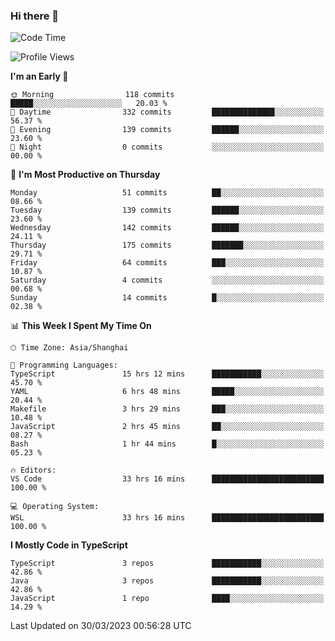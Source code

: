 ### Hi there 👋

<!--
**waynelwz/waynelwz** is a ✨ _special_ ✨ repository because its `README.md` (this file) appears on your GitHub profile.

Here are some ideas to get you started:

- 🔭 I’m currently working on ...
- 🌱 I’m currently learning ...
- 👯 I’m looking to collaborate on ...
- 🤔 I’m looking for help with ...
- 💬 Ask me about ...
- 📫 How to reach me: ...
- 😄 Pronouns: ...
- ⚡ Fun fact: ...
-->

<!--START_SECTION:waka-->
![Code Time](http://img.shields.io/badge/Code%20Time-1%2C209%20hrs%2018%20mins-blue)

![Profile Views](http://img.shields.io/badge/Profile%20Views-0-blue)

**I'm an Early 🐤** 

```text
🌞 Morning                118 commits         █████░░░░░░░░░░░░░░░░░░░░   20.03 % 
🌆 Daytime                332 commits         ██████████████░░░░░░░░░░░   56.37 % 
🌃 Evening                139 commits         ██████░░░░░░░░░░░░░░░░░░░   23.60 % 
🌙 Night                  0 commits           ░░░░░░░░░░░░░░░░░░░░░░░░░   00.00 % 
```
📅 **I'm Most Productive on Thursday** 

```text
Monday                   51 commits          ██░░░░░░░░░░░░░░░░░░░░░░░   08.66 % 
Tuesday                  139 commits         ██████░░░░░░░░░░░░░░░░░░░   23.60 % 
Wednesday                142 commits         ██████░░░░░░░░░░░░░░░░░░░   24.11 % 
Thursday                 175 commits         ███████░░░░░░░░░░░░░░░░░░   29.71 % 
Friday                   64 commits          ███░░░░░░░░░░░░░░░░░░░░░░   10.87 % 
Saturday                 4 commits           ░░░░░░░░░░░░░░░░░░░░░░░░░   00.68 % 
Sunday                   14 commits          █░░░░░░░░░░░░░░░░░░░░░░░░   02.38 % 
```


📊 **This Week I Spent My Time On** 

```text
🕑︎ Time Zone: Asia/Shanghai

💬 Programming Languages: 
TypeScript               15 hrs 12 mins      ███████████░░░░░░░░░░░░░░   45.70 % 
YAML                     6 hrs 48 mins       █████░░░░░░░░░░░░░░░░░░░░   20.44 % 
Makefile                 3 hrs 29 mins       ███░░░░░░░░░░░░░░░░░░░░░░   10.48 % 
JavaScript               2 hrs 45 mins       ██░░░░░░░░░░░░░░░░░░░░░░░   08.27 % 
Bash                     1 hr 44 mins        █░░░░░░░░░░░░░░░░░░░░░░░░   05.23 % 

🔥 Editors: 
VS Code                  33 hrs 16 mins      █████████████████████████   100.00 % 

💻 Operating System: 
WSL                      33 hrs 16 mins      █████████████████████████   100.00 % 
```

**I Mostly Code in TypeScript** 

```text
TypeScript               3 repos             ███████████░░░░░░░░░░░░░░   42.86 % 
Java                     3 repos             ███████████░░░░░░░░░░░░░░   42.86 % 
JavaScript               1 repo              ████░░░░░░░░░░░░░░░░░░░░░   14.29 % 
```




 Last Updated on 30/03/2023 00:56:28 UTC
<!--END_SECTION:waka-->
